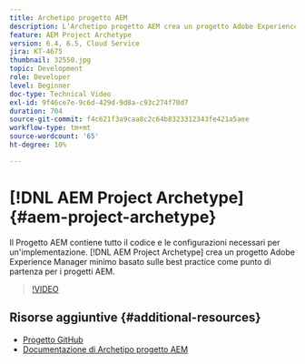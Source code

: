 ```yaml
---
title: Archetipo progetto AEM
description: L’Archetipo progetto AEM crea un progetto Adobe Experience Manager minimo basato sulle best practice, da usare come punto di partenza per i progetti AEM.
feature: AEM Project Archetype
version: 6.4, 6.5, Cloud Service
jira: KT-4675
thumbnail: 32550.jpg
topic: Development
role: Developer
level: Beginner
doc-type: Technical Video
exl-id: 9f46ce7e-9c6d-429d-9d8a-c93c274f70d7
duration: 704
source-git-commit: f4c621f3a9caa8c2c64b8323312343fe421a5aee
workflow-type: tm+mt
source-wordcount: '65'
ht-degree: 10%

---
```


# [!DNL AEM Project Archetype] {#aem-project-archetype}

Il Progetto AEM contiene tutto il codice e le configurazioni necessari per un&#39;implementazione. [!DNL AEM Project Archetype] crea un progetto Adobe Experience Manager minimo basato sulle best practice come punto di partenza per i progetti AEM.

>[!VIDEO](https://video.tv.adobe.com/v/32550?quality=12&learn=on)

## Risorse aggiuntive {#additional-resources}

* [Progetto GitHub](https://github.com/adobe/aem-project-archetype)
* [Documentazione di Archetipo progetto AEM](https://experienceleague.adobe.com/docs/experience-manager-core-components/using/developing/archetype/overview.html?lang=it)
